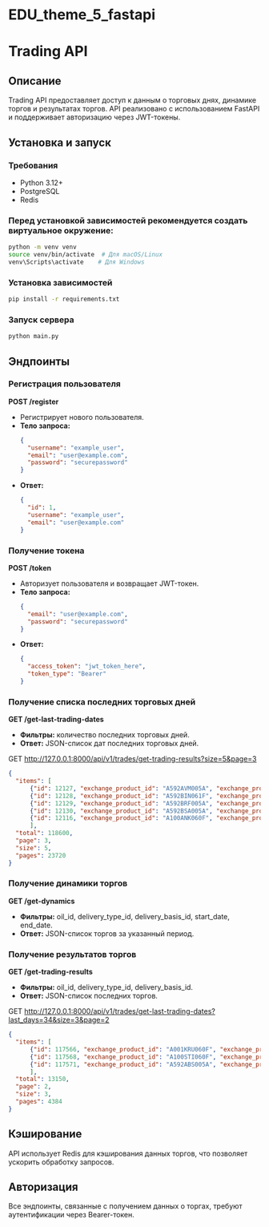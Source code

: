 # EDU_theme_5_fastapi


# Trading API

## Описание

Trading API предоставляет доступ к данным о торговых днях, динамике торгов и результатах торгов. API реализовано с использованием FastAPI и поддерживает авторизацию через JWT-токены.

## Установка и запуск

### Требования
- Python 3.12+
- PostgreSQL
- Redis

### Перед установкой зависимостей рекомендуется создать виртуальное окружение:

```sh
python -m venv venv
source venv/bin/activate  # Для macOS/Linux
venv\Scripts\activate    # Для Windows
```

### Установка зависимостей
```sh
pip install -r requirements.txt
```

### Запуск сервера
```sh
python main.py
```

## Эндпоинты

### Регистрация пользователя
**POST /register**
- Регистрирует нового пользователя.
- **Тело запроса:**
  ```json
  {
    "username": "example_user",
    "email": "user@example.com",
    "password": "securepassword"
  }
  ```
- **Ответ:**
  ```json
  {
    "id": 1,
    "username": "example_user",
    "email": "user@example.com"
  }
  ```

### Получение токена
**POST /token**
- Авторизует пользователя и возвращает JWT-токен.
- **Тело запроса:**
  ```json
  {
    "email": "user@example.com",
    "password": "securepassword"
  }
  ```
- **Ответ:**
  ```json
  {
    "access_token": "jwt_token_here",
    "token_type": "Bearer"
  }
  ```

### Получение списка последних торговых дней
**GET /get-last-trading-dates**
- **Фильтры:** количество последних торговых дней.
- **Ответ:** JSON-список дат последних торговых дней.

GET http://127.0.0.1:8000/api/v1/trades/get-trading-results?size=5&page=3

  ```json
  {
    "items": [
        {"id": 12127, "exchange_product_id": "A592AVM005A", "exchange_product_name": "Бензин (АИ-92-К5) по ГОСТ, СН КНПЗ (самовывоз автотранспортом)", "oil_id": "A592", "delivery_basis_id": "AVM", "delivery_basis_name": "СН КНПЗ", "delivery_type_id": "A", "volume": 25, "total": 1392500, "count": 3, "date": "2024-01-09", "created_on": "2025-01-01 12:26:15.018445", "updated_on": null}, 
        {"id": 12128, "exchange_product_id": "A592BIN061F", "exchange_product_name": "Бензин (АИ-92-К5) по ГОСТ, ст. Биклянь (ст. отправления)", "oil_id": "A592", "delivery_basis_id": "BIN", "delivery_basis_name": "ст. Биклянь", "delivery_type_id": "F", "volume": 549, "total": 21271493, "count": 5, "date": "2024-01-09", "created_on": "2025-01-01 12:26:15.018445", "updated_on": null}, 
        {"id": 12129, "exchange_product_id": "A592BRF005A", "exchange_product_name": "Бензин (АИ-92-К5) по ГОСТ, Брянская НБ (самовывоз автотранспортом)", "oil_id": "A592", "delivery_basis_id": "BRF", "delivery_basis_name": "Брянская НБ", "delivery_type_id": "A", "volume": null, "total": null, "count": null, "date": "2024-01-09", "created_on": "2025-01-01 12:26:15.018445", "updated_on": null}, 
        {"id": 12130, "exchange_product_id": "A592BSA005A", "exchange_product_name": "Бензин (АИ-92-К5) по ГОСТ, Балашовская НБ (самовывоз автотранспортом)", "oil_id": "A592", "delivery_basis_id": "BSA", "delivery_basis_name": "Балашовская НБ", "delivery_type_id": "A", "volume": null, "total": null, "count": null, "date": "2024-01-09", "created_on": "2025-01-01 12:26:15.018445", "updated_on": null}, 
        {"id": 12116, "exchange_product_id": "A100ANK060F", "exchange_product_name": "Бензин (АИ-100-К5), Ангарск-группа станций (ст. отправления)", "oil_id": "A100", "delivery_basis_id": "ANK", "delivery_basis_name": "Ангарск-группа станций", "delivery_type_id": "F", "volume": 60, "total": 3739920, "count": 1, "date": "2024-01-09", "created_on": "2025-01-01 12:26:15.018445", "updated_on": null}
        ], 
    "total": 118600, 
    "page": 3, 
    "size": 5, 
    "pages": 23720
  }
  ```


### Получение динамики торгов
**GET /get-dynamics**
- **Фильтры:** oil_id, delivery_type_id, delivery_basis_id, start_date, end_date.
- **Ответ:** JSON-список торгов за указанный период.

### Получение результатов торгов
**GET /get-trading-results**
- **Фильтры:** oil_id, delivery_type_id, delivery_basis_id.
- **Ответ:** JSON-список последних торгов.

GET http://127.0.0.1:8000/api/v1/trades/get-last-trading-dates?last_days=34&size=3&page=2

  ```json
  {
    "items": [
        {"id": 117566, "exchange_product_id": "A001KRU060F", "exchange_product_name": "Бензин (АИ-100-К5), ст. Круглое Поле (ст. отправления)", "oil_id": "A001", "delivery_basis_id": "KRU", "delivery_basis_name": "ст. Круглое Поле", "delivery_type_id": "F", "volume": null, "total": null, "count": null, "date": "2024-11-25", "created_on": "2025-01-01 12:28:17.401514", "updated_on": null}, 
        {"id": 117568, "exchange_product_id": "A100STI060F", "exchange_product_name": "Бензин (АИ-100-К5), ст. Стенькино II (ст. отправления)", "oil_id": "A100", "delivery_basis_id": "STI", "delivery_basis_name": "ст. Стенькино II", "delivery_type_id": "F", "volume": null, "total": null, "count": null, "date": "2024-11-25", "created_on": "2025-01-01 12:28:17.401514", "updated_on": null}, 
        {"id": 117571, "exchange_product_id": "A592ABS005A", "exchange_product_name": "Бензин (АИ-92-К5) по ГОСТ, НБ Абаканская (самовывоз автотранспортом)", "oil_id": "A592", "delivery_basis_id": "ABS", "delivery_basis_name": "НБ Абаканская", "delivery_type_id": "A", "volume": null, "total": null, "count": null, "date": "2024-11-25", "created_on": "2025-01-01 12:28:17.401514", "updated_on": null}
        ], 
    "total": 13150, 
    "page": 2, 
    "size": 3, 
    "pages": 4384
  }
  ```

## Кэширование
API использует Redis для кэширования данных торгов, что позволяет ускорить обработку запросов.

## Авторизация
Все эндпоинты, связанные с получением данных о торгах, требуют аутентификации через Bearer-токен.








